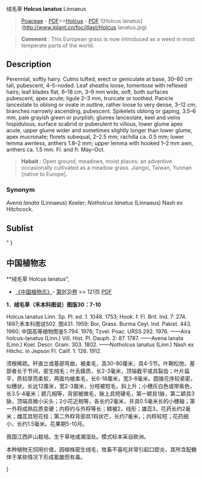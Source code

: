 绒毛草 **Holcus lanatus** Linnaeus

> [Poaceae](http://www.iplant.cn/info/Poaceae?t=foc) - [PDF](http://www.iplant.cn/foc/pdf/Poaceae.pdf)>>[Holcus](http://www.iplant.cn/info/Holcus?t=foc) - [PDF](http://www.iplant.cn/foc/pdf/Holcus.pdf)
![Holcus lanatus](http://www.iplant.cn/foc/illast/Holcus lanatus.jpg)

> **Comment** : 
> This European grass is now introduced as a weed in most temperate parts of the world.

## Description

Perennial, softly hairy. Culms tufted, erect or geniculate at base, 30–80 cm tall, pubescent, 4–5-noded. Leaf sheaths loose, tomentose with reflexed hairs; leaf blades flat, 6–18 cm, 3–9 mm wide, soft, both surfaces pubescent, apex acute; ligule 2–3 mm, truncate or toothed. Panicle lanceolate to oblong or ovate in outline, rather loose to very dense, 3–12 cm; branches narrowly ascending, pubescent. Spikelets oblong or gaping, 3.5–6 mm, pale grayish green or purplish; glumes lanceolate, keel and veins hispidulous, surface scabrid or puberulent to villous, lower glume apex acute, upper glume wider and sometimes slightly longer than lower glume, apex mucronate; florets subequal, 2–2.5 mm; rachilla ca. 0.5 mm; lower lemma awnless, anthers 1.8–2 mm; upper lemma with hooked 1–2 mm awn, anthers ca. 1.5 mm. Fl. and fr. May–Oct.

> **Habait** : 
> Open ground, meadows, moist places; an adventive occasionally cultivated as a meadow grass. Jiangxi, Taiwan, Yunnan [native to Europe].

### Synonym
*Avena lanata* (Linnaeus) Koeler; *Notholcus lanatus* (Linnaeus) Nash ex Hitchcock.

## Sublist
"
}
## 中国植物志

**绒毛草 Holcus lanatus",

* [《中国植物志》](http://www.iplant.cn/frps)- [第9(3)卷](http://www.iplant.cn/frps/vol/9(3)) >> 121页 [PDF](http://www.iplant.cn/frps/pdf/9(3)/121.pdf)

**1．绒毛草（禾本科图说）图版30：7-10**

Holcus lanatus Linn. Sp. Pl. ed. 1. 1048. 1753; Hook. f. Fl. Brit. Ind. 7: 274. 1897;禾本科图说502. 图431. 1959; Bor, Grass. Burma Ceyl. Ind. Pakist. 443. 1960; 中国高等植物图鉴5:794. 1976; Tzvel. Poac. URSS 292. 1976. ——Aira holcus-lanatus (Linn.) Vill. Hist. Pl. Dauph. 2: 87. 1787. ——Avena lanata (Linn.) Koel. Descr. Gram. 303. 1802. ——Notholcus lanatus (Linn.) Nash ex Hitchc. in Jepson Fl. Calif. 1: 126. 1912.

须根稀疏。秆直立或基部弯曲，被柔毛，高30-80厘米，具4-5节。叶鞘松弛，基部者长于节间，密生绒毛；叶舌膜质，长2-3毫米，顶端截平或具裂齿；叶片扁平，质较厚而柔软，两面均被柔毛，长6-18厘米，宽3-8毫米。圆锥花序较紧密，似穗状，长达12厘米，宽2-3厘米，分枝被短毛，斜上升；小穗灰白色或带紫色，长3.5-4毫米；颖几相等，背部被微毛，脉上具短硬毛，第一颖具1脉，第二颖具3脉，顶端具微小尖头；2小花近相等，各长约2毫米，并具0.5毫米长的小穗轴；第一外稃成熟后质变硬；内稃约与外稃等长；鳞被2，线形；雄蕊3，花药长约2毫米；雌蕊具短花柱；第二外稃背部具1钩状芒，长约7毫米，；内稃较短；花药细小，长约1.5毫米。花果期5-10月。

我国江西庐山栽培。生于草地或潮湿处。模式标本采自欧洲。

本种植物无饲用价值，因植株密生绒毛，牲畜不喜吃并常引起口腔炎，其所含配糖体于某些情况下形成氰酸而有毒。

}